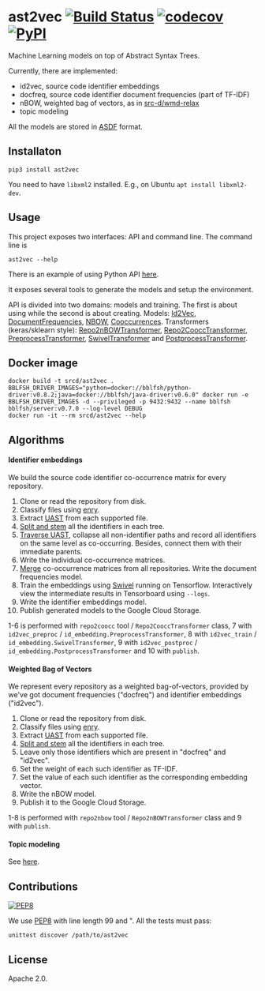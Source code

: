 # ast2vec [![Build Status](https://travis-ci.org/src-d/ast2vec.svg)](https://travis-ci.org/src-d/ast2vec) [![codecov](https://codecov.io/github/src-d/ast2vec/coverage.svg?branch=develop)](https://codecov.io/gh/src-d/ast2vec) [![PyPI](https://img.shields.io/pypi/v/ast2vec.svg)](https://pypi.python.org/pypi/ast2vec)

Machine Learning models on top of Abstract Syntax Trees.

Currently, there are implemented:

* id2vec, source code identifier embeddings
* docfreq, source code identifier document frequencies (part of TF-IDF)
* nBOW, weighted bag of vectors, as in [src-d/wmd-relax](https://github.com/src-d/wmd-relax)
* topic modeling

All the models are stored in [ASDF](http://asdf-standard.readthedocs.io/en/latest/) format.

## Installaton

```
pip3 install ast2vec
```

You need to have `libxml2` installed. E.g., on Ubuntu `apt install libxml2-dev`.

## Usage

This project exposes two interfaces: API and command line. The command line is

```
ast2vec --help
```

There is an example of using Python API [here](Doc/how_to_use_ast2vec.ipynb).

It exposes several tools to generate the models and setup the environment.

API is divided into two domains: models and training. The first is about using while the second
is about creating. Models: [Id2Vec](ast2vec/id2vec.py),
[DocumentFrequencies](ast2vec/df.py), [NBOW](ast2vec/nbow.py), [Cooccurrences](ast2vec/coocc.py).
Transformers (keras/sklearn style): [Repo2nBOWTransformer](ast2vec/repo2/nbow.py#L72),
[Repo2CooccTransformer](ast2vec/repo2/coocc.py#L101),
[PreprocessTransformer](ast2vec/id_embedding.py#L22),
[SwivelTransformer](ast2vec/id_embedding.py#L218) and
[PostprocessTransformer](ast2vec/id_embedding.py#L241).

## Docker image

```
docker build -t srcd/ast2vec .
BBLFSH_DRIVER_IMAGES="python=docker://bblfsh/python-driver:v0.8.2;java=docker://bblfsh/java-driver:v0.6.0" docker run -e BBLFSH_DRIVER_IMAGES -d --privileged -p 9432:9432 --name bblfsh bblfsh/server:v0.7.0 --log-level DEBUG
docker run -it --rm srcd/ast2vec --help
```

## Algorithms

#### Identifier embeddings

We build the source code identifier co-occurrence matrix for every repository.

1. Clone or read the repository from disk.
2. Classify files using [enry](https://github.com/src-d/enry).
3. Extract [UAST](https://doc.bblf.sh/uast/specification.html) from each supported file.
4. [Split and stem](ast2vec/repo2/base.py#L160) all the identifiers in each tree.
5. [Traverse UAST](ast2vec/repo2/coocc.py#L86), collapse all non-identifier paths and record all
identifiers on the same level as co-occurring. Besides, connect them with their immediate parents.
6. Write the individual co-occurrence matrices.
7. [Merge](ast2vec/id_embedding.py#L50) co-occurrence matrices from all repositories. Write the
document frequencies model.
8. Train the embeddings using [Swivel](ast2vec/swivel.py) running on Tensorflow. Interactively view
the intermediate results in Tensorboard using `--logs`.
9. Write the identifier embeddings model.
10. Publish generated models to the Google Cloud Storage.

1-6 is performed with `repo2coocc` tool / `Repo2CooccTransformer` class,
7 with `id2vec_preproc` / `id_embedding.PreprocessTransformer`, 8 with `id2vec_train` / `id_embedding.SwivelTransformer`,
9 with `id2vec_postproc` / `id_embedding.PostprocessTransformer` and 10 with `publish`.

#### Weighted Bag of Vectors

We represent every repository as a weighted bag-of-vectors, provided by we've got document
frequencies ("docfreq") and identifier embeddings ("id2vec").

1. Clone or read the repository from disk.
2. Classify files using [enry](https://github.com/src-d/enry).
3. Extract [UAST](https://doc.bblf.sh/uast/specification.html) from each supported file.
4. [Split and stem](ast2vec/repo2/base.py#L160) all the identifiers in each tree.
5. Leave only those identifiers which are present in "docfreq" and "id2vec".
6. Set the weight of each such identifier as TF-IDF.
7. Set the value of each such identifier as the corresponding embedding vector.
8. Write the nBOW model.
9. Publish it to the Google Cloud Storage.

1-8 is performed with `repo2nbow` tool / `Repo2nBOWTransformer` class and 9 with `publish`.

#### Topic modeling

See [here](topic_modeling.md).

## Contributions
[![PEP8](https://img.shields.io/badge/code%20style-pep8-orange.svg)](https://www.python.org/dev/peps/pep-0008/)

We use [PEP8](https://www.python.org/dev/peps/pep-0008/) with line length 99 and ". All the tests
must pass:

```
unittest discover /path/to/ast2vec
```

## License

Apache 2.0.
